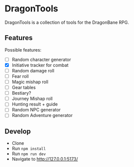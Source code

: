 # DragonTools

DragonTools is a collection of tools for the DragonBane RPG.

## Features

Possible features:
- [ ] Random character generator
- [x] Initiative tracker for combat
- [ ] Random damage roll
- [ ] Fear roll
- [ ] Magic mishap roll
- [ ] Gear tables
- [ ] Bestiary?
- [ ] Journey Mishap roll
- [ ] Hunting result + guide
- [ ] Random NPC generator
- [ ] Random Adventure generator

## Develop

- Clone
- Run `npm install`
- Run `npm run dev`
- Navigate to <http://127.0.0.1:5173/>
